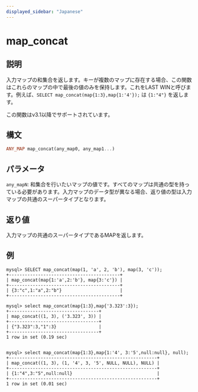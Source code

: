 ```yaml
---
displayed_sidebar: "Japanese"
---
```


# map_concat

## 説明

入力マップの和集合を返します。キーが複数のマップに存在する場合、この関数はこれらのマップの中で最後の値のみを保持します。これをLAST WINと呼びます。例えば、`SELECT map_concat(map{1:3},map{1:'4'});` は `{1:"4"}` を返します。

この関数はv3.1以降でサポートされています。

## 構文

```Haskell
ANY_MAP map_concat(any_map0, any_map1...)
```

## パラメータ

`any_mapN`: 和集合を行いたいマップの値です。すべてのマップは共通の型を持っている必要があります。入力マップのデータ型が異なる場合、返り値の型は入力マップの共通のスーパータイプとなります。

## 返り値

入力マップの共通のスーパータイプであるMAPを返します。

## 例

```Plain
mysql> SELECT map_concat(map(1, 'a', 2, 'b'), map(3, 'c'));
+------------------------------------------+
| map_concat(map{1:'a',2:'b'}, map{3:'c'}) |
+------------------------------------------+
| {3:"c",1:"a",2:"b"}                      |
+------------------------------------------+

mysql> select map_concat(map{1:3},map{'3.323':3});
+----------------------------------+
| map_concat((1, 3), ('3.323', 3)) |
+----------------------------------+
| {"3.323":3,"1":3}                |
+----------------------------------+
1 row in set (0.19 sec)


mysql> select map_concat(map{1:3},map{1:'4', 3:'5',null:null}, null);
+--------------------------------------------------------+
| map_concat((1, 3), (1, '4', 3, '5', NULL, NULL), NULL) |
+--------------------------------------------------------+
| {1:"4",3:"5",null:null}                                |
+--------------------------------------------------------+
1 row in set (0.01 sec)
```
